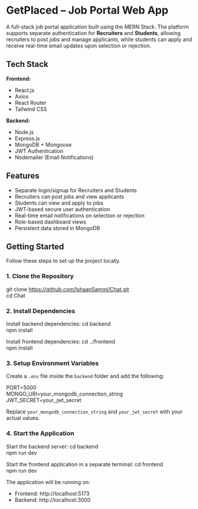 # GetPlaced – Job Portal Web App

A full-stack job portal application built using the MERN Stack. The platform supports separate authentication for **Recruiters** and **Students**, allowing recruiters to post jobs and manage applicants, while students can apply and receive real-time email updates upon selection or rejection.

## Tech Stack

**Frontend:**
- React.js
- Axios
- React Router
- Tailwind CSS

**Backend:**
- Node.js
- Express.js
- MongoDB + Mongoose
- JWT Authentication
- Nodemailer (Email Notifications)

## Features

- Separate login/signup for Recruiters and Students
- Recruiters can post jobs and view applicants
- Students can view and apply to jobs
- JWT-based secure user authentication
- Real-time email notifications on selection or rejection
- Role-based dashboard views
- Persistent data stored in MongoDB

## Getting Started

Follow these steps to set up the project locally.

### 1. Clone the Repository
git clone https://github.com/IshaanSammi/Chat.git  
cd Chat

### 2. Install Dependencies

Install backend dependencies:
cd backend  
npm install

Install frontend dependencies:
cd ../frontend  
npm install

### 3. Setup Environment Variables

Create a `.env` file inside the `backend` folder and add the following:

PORT=5000  
MONGO_URI=your_mongodb_connection_string  
JWT_SECRET=your_jwt_secret

Replace `your_mongodb_connection_string` and `your_jwt_secret` with your actual values.

### 4. Start the Application

Start the backend server:
cd backend  
npm run dev

Start the frontend application in a separate terminal:
cd frontend  
npm run dev

The application will be running on:  
- Frontend: http://localhost:5173 
- Backend: http://localhost:3000





